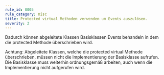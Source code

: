 ```yaml
---
rule_id: 8005
rule_category: misc
title: Protected virtual Methoden verwenden um Events auszulösen.
severity: 2
---
```

Dadurch können abgeleitete Klassen Basisklassen Events behandeln in dem die protected Methode überschrieben wird.

Achtung:
Abgeleitete Klassen, welche die protected virtual Methode überschrieben, müssen nicht die Implementierung der Basisklasse aufrufen. Die Basisklasse muss weiterhin ordnungsgemäß arbeiten, auch wenn die Implementierung nicht aufgerufen wird.

